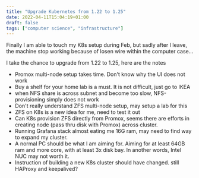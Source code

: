 ```yaml
---
title: "Upgrade Kubernetes from 1.22 to 1.25"
date: 2022-04-11T15:04:19+01:00
draft: false
tags: ["computer science", "infrastructure"]
---
```


Finally I am able to touch my K8s setup during Feb, but sadly after I leave, the machine stop working because of losen wire within the computer case...

I take the chance to upgrade from 1.22 to 1.25, here are the notes

- Promox multi-node setup takes time. Don't know why the UI does not work
- Buy a shelf for your home lab is a must. It is not difficult, just go to IKEA
- when NFS share is across subnet and become too slow, NFS-provisioning simply does not work
- Don't really understand ZFS multi-node setup, may setup a lab for this
- ZFS on K8s is a new idea for me, need to test it out
- Can K8s provision ZFS directly from Promox, seems there are efforts in creating node (pass thru disk with Promox) across cluster.
- Running Grafana stack almost eating me 16G ram, may need to find way to expand my cluster.
- A normal PC should be what I am aiming for. Aiming for at least 64GB ram and more core, with at least 3x disk bay. In another words, Intel NUC may not worth it.
- Instruction of building a new K8s cluster should have changed. still HAProxy and keepalived?